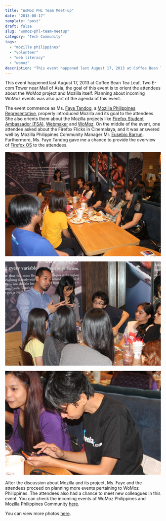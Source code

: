 ```yaml
---
title: "WoMoz PHL Team Meet-up"
date: "2013-08-17"
template: "post"
draft: false
slug: "womoz-phl-team-meetup"
category: "Tech Community"
tags:
  - "mozilla philippines"
  - "volunteer"
  - "web literacy"
  - "womoz"
description: "This event happened last August 17, 2013 at Coffee Bean Tea Leaf, Two E-com Tower near Mall of Asia, the goal of this event is to orient the attendees about the WoMoz project and Mozilla itself. Planning about incoming WoMoz events was also part of the agenda of this event."
---
```


This event happened last August 17, 2013 at Coffee Bean Tea Leaf, Two E-com Tower near Mall of Asia, the goal of this event is to orient the attendees about the WoMoz project and Mozilla itself. Planning about incoming WoMoz events was also part of the agenda of this event.

The event commence as Ms. [Faye Tandog](http://fayetandog.wordpress.com/), a [Mozilla Philippines Representative](https://wiki.mozilla.org/ReMo), properly introduced Mozilla and its goal to the attendees. She also orients them about the Mozilla projects like [Firefox Student Ambassador (FSA)](https://wiki.mozilla.org/StudentAmbassadors), [Webmaker](https://ryanermita.wordpress.com/2013/09/07/womoz-phl-team-meet-up/webmaker.org) and [WoMoz](https://ryanermita.wordpress.com/2013/09/07/womoz-phl-team-meet-up/womoz.org). On the middle of the event, one attendee asked about the Firefox Flicks in Cinemalaya, and it was answered well by Mozilla Philippines Community Manager Mr. [Eusebio Barrun](http://www.ebarrun.com/). Furthermore, Ms. Faye Tandog gave me a chance to provide the overview of [Firefox OS](http://www.mozilla.org/en-US/firefox/os/) to the attendees.

![](/images/womoz-meetup/womoz-meetup-1.jpg)
 
![](/images/womoz-meetup/womoz-meetup-2.jpg)

![](/images/womoz-meetup/womoz-meetup-3.jpg)

After the discussion about Mozilla and its project, Ms. Faye and the attendees proceed on planning more events pertaining to WoMoz Philippines. The attendees also had a chance to meet new colleagues in this event.  You can check the incoming events of WoMoz Philippines and Mozilla Philippines Community [here](http://www.mozillaphilippines.org/events/month/).

You can view more photos [here](http://www.flickr.com/photos/ryanermita/sets/72157635107375949/).